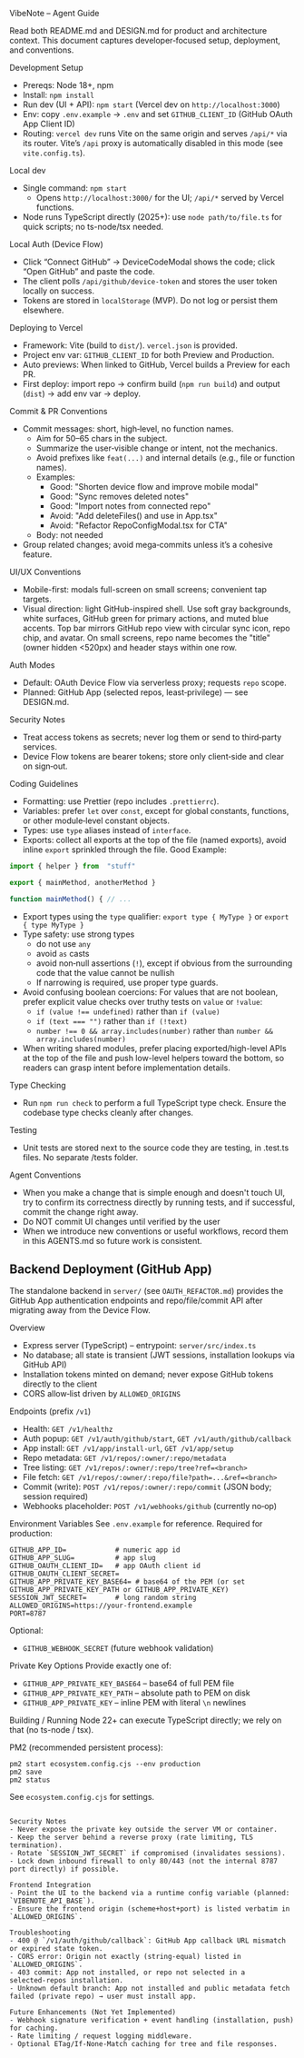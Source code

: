 VibeNote – Agent Guide

Read both README.md and DESIGN.md for product and architecture context. This document captures developer‑focused setup, deployment, and conventions.

Development Setup

- Prereqs: Node 18+, npm
- Install: `npm install`
- Run dev (UI + API): `npm start` (Vercel dev on `http://localhost:3000`)
- Env: copy `.env.example` → `.env` and set `GITHUB_CLIENT_ID` (GitHub OAuth App Client ID)
- Routing: `vercel dev` runs Vite on the same origin and serves `/api/*` via its router. Vite’s `/api` proxy is automatically disabled in this mode (see `vite.config.ts`).

Local dev

- Single command: `npm start`
  - Opens `http://localhost:3000/` for the UI; `/api/*` served by Vercel functions.
- Node runs TypeScript directly (2025+): use `node path/to/file.ts` for quick scripts; no ts-node/tsx needed.

Local Auth (Device Flow)

- Click “Connect GitHub” → DeviceCodeModal shows the code; click “Open GitHub” and paste the code.
- The client polls `/api/github/device-token` and stores the user token locally on success.
- Tokens are stored in `localStorage` (MVP). Do not log or persist them elsewhere.

Deploying to Vercel

- Framework: Vite (build to `dist/`). `vercel.json` is provided.
- Project env var: `GITHUB_CLIENT_ID` for both Preview and Production.
- Auto previews: When linked to GitHub, Vercel builds a Preview for each PR.
- First deploy: import repo → confirm build (`npm run build`) and output (`dist`) → add env var → deploy.

Commit & PR Conventions

- Commit messages: short, high‑level, no function names.
  - Aim for 50–65 chars in the subject.
  - Summarize the user‑visible change or intent, not the mechanics.
  - Avoid prefixes like `feat(...)` and internal details (e.g., file or function names).
  - Examples:
    - Good: "Shorten device flow and improve mobile modal"
    - Good: "Sync removes deleted notes"
    - Good: "Import notes from connected repo"
    - Avoid: "Add deleteFiles() and use in App.tsx"
    - Avoid: "Refactor RepoConfigModal.tsx for CTA"
  - Body: not needed
- Group related changes; avoid mega‑commits unless it’s a cohesive feature.

UI/UX Conventions

- Mobile-first: modals full-screen on small screens; convenient tap targets.
- Visual direction: light GitHub-inspired shell. Use soft gray backgrounds, white surfaces, GitHub green for primary actions, and muted blue accents. Top bar mirrors GitHub repo view with circular sync icon, repo chip, and avatar. On small screens, repo name becomes the "title" (owner hidden <520px) and header stays within one row.

Auth Modes

- Default: OAuth Device Flow via serverless proxy; requests `repo` scope.
- Planned: GitHub App (selected repos, least‑privilege) — see DESIGN.md.

Security Notes

- Treat access tokens as secrets; never log them or send to third‑party services.
- Device Flow tokens are bearer tokens; store only client‑side and clear on sign‑out.

Coding Guidelines

- Formatting: use Prettier (repo includes `.prettierrc`).
- Variables: prefer `let` over `const`, except for global constants, functions, or other module‑level constant objects.
- Types: use `type` aliases instead of `interface`.
- Exports: collect all exports at the top of the file (named exports), avoid inline `export` sprinkled through the file. Good Example:

```ts
import { helper } from  "stuff"

export { mainMethod, anotherMethod }

function mainMethod() { // ...
```

- Export types using the `type` qualifier: `export type { MyType }` or `export { type MyType }`
- Type safety: use strong types
  - do not use `any`
  - avoid `as` casts
  - avoid non‑null assertions (`!`), except if obvious from the surrounding code that the value cannot be nullish
  - If narrowing is required, use proper type guards.
- Avoid confusing boolean coercions: For values that are not boolean, prefer explicit value checks over truthy tests on `value` or `!value`:
  - `if (value !== undefined)` rather than `if (value)`
  - `if (text === "")` rather than `if (!text)`
  - `number !== 0 && array.includes(number)` rather than `number && array.includes(number)`
- When writing shared modules, prefer placing exported/high-level APIs at the top of the file and push low-level helpers toward the bottom, so readers can grasp intent before implementation details.

Type Checking

- Run `npm run check` to perform a full TypeScript type check. Ensure the codebase type checks cleanly after changes.

Testing

- Unit tests are stored next to the source code they are testing, in .test.ts files. No separate /tests folder.

Agent Conventions

- When you make a change that is simple enough and doesn't touch UI, try to confirm its correctness directly by running tests, and if successful, commit the change right away.
- Do NOT commit UI changes until verified by the user
- When we introduce new conventions or useful workflows, record them in this AGENTS.md so future work is consistent.

## Backend Deployment (GitHub App)

The standalone backend in `server/` (see `OAUTH_REFACTOR.md`) provides the GitHub App authentication endpoints and repo/file/commit API after migrating away from the Device Flow.

Overview

- Express server (TypeScript) – entrypoint: `server/src/index.ts`
- No database; all state is transient (JWT sessions, installation lookups via GitHub API)
- Installation tokens minted on demand; never expose GitHub tokens directly to the client
- CORS allow‑list driven by `ALLOWED_ORIGINS`

Endpoints (prefix `/v1`)

- Health: `GET /v1/healthz`
- Auth popup: `GET /v1/auth/github/start`, `GET /v1/auth/github/callback`
- App install: `GET /v1/app/install-url`, `GET /v1/app/setup`
- Repo metadata: `GET /v1/repos/:owner/:repo/metadata`
- Tree listing: `GET /v1/repos/:owner/:repo/tree?ref=<branch>`
- File fetch: `GET /v1/repos/:owner/:repo/file?path=...&ref=<branch>`
- Commit (write): `POST /v1/repos/:owner/:repo/commit` (JSON body; session required)
- Webhooks placeholder: `POST /v1/webhooks/github` (currently no‑op)

Environment Variables
See `.env.example` for reference. Required for production:

```
GITHUB_APP_ID=            # numeric app id
GITHUB_APP_SLUG=          # app slug
GITHUB_OAUTH_CLIENT_ID=   # app OAuth client id
GITHUB_OAUTH_CLIENT_SECRET=
GITHUB_APP_PRIVATE_KEY_BASE64= # base64 of the PEM (or set GITHUB_APP_PRIVATE_KEY_PATH or GITHUB_APP_PRIVATE_KEY)
SESSION_JWT_SECRET=       # long random string
ALLOWED_ORIGINS=https://your-frontend.example
PORT=8787
```

Optional:

- `GITHUB_WEBHOOK_SECRET` (future webhook validation)

Private Key Options
Provide exactly one of:

- `GITHUB_APP_PRIVATE_KEY_BASE64` – base64 of full PEM file
- `GITHUB_APP_PRIVATE_KEY_PATH` – absolute path to PEM on disk
- `GITHUB_APP_PRIVATE_KEY` – inline PEM with literal `\n` newlines

Building / Running
Node 22+ can execute TypeScript directly; we rely on that (no ts-node / tsx).

PM2 (recommended persistent process):

```
pm2 start ecosystem.config.cjs --env production
pm2 save
pm2 status
```

See `ecosystem.config.cjs` for settings.

```

Security Notes
- Never expose the private key outside the server VM or container.
- Keep the server behind a reverse proxy (rate limiting, TLS termination).
- Rotate `SESSION_JWT_SECRET` if compromised (invalidates sessions).
- Lock down inbound firewall to only 80/443 (not the internal 8787 port directly) if possible.

Frontend Integration
- Point the UI to the backend via a runtime config variable (planned: `VIBENOTE_API_BASE`).
- Ensure the frontend origin (scheme+host+port) is listed verbatim in `ALLOWED_ORIGINS`.

Troubleshooting
- 400 @ `/v1/auth/github/callback`: GitHub App callback URL mismatch or expired state token.
- CORS error: Origin not exactly (string‑equal) listed in `ALLOWED_ORIGINS`.
- 403 commit: App not installed, or repo not selected in a selected‑repos installation.
- Unknown default branch: App not installed and public metadata fetch failed (private repo) → user must install app.

Future Enhancements (Not Yet Implemented)
- Webhook signature verification + event handling (installation, push) for caching.
- Rate limiting / request logging middleware.
- Optional ETag/If-None-Match caching for tree and file responses.

```
